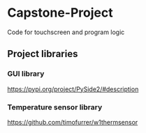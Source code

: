 # Capstone-Project
Code for touchscreen and program logic


## Project libraries

### GUI library
https://pypi.org/project/PySide2/#description

### Temperature sensor library
https://github.com/timofurrer/w1thermsensor